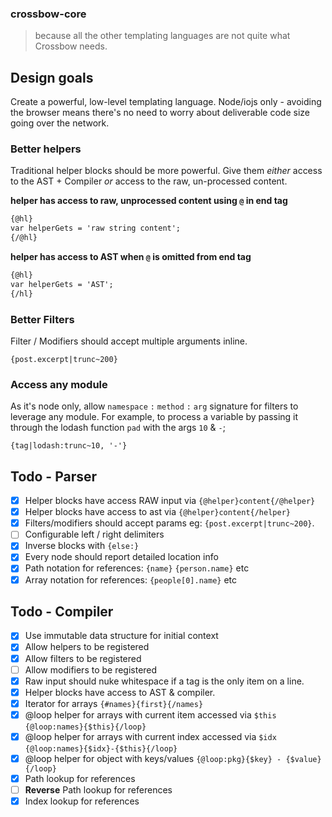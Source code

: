 ### crossbow-core

> because all the other templating languages are not quite what Crossbow needs. 

## Design goals

Create a powerful, low-level templating language. Node/iojs only - avoiding the browser means 
there's no need to worry about deliverable code size going over the network.

### Better helpers

Traditional helper blocks should be more powerful. Give them *either* access to the AST + Compiler
*or* access to the raw, un-processed content. 
 
**helper has access to raw, unprocessed content using `@` in end tag**
```html
{@hl}
var helperGets = 'raw string content';
{/@hl}
```

**helper has access to AST when `@` is omitted from end tag**
```html
{@hl}
var helperGets = 'AST';
{/hl}
```

### Better Filters

Filter / Modifiers should accept multiple arguments inline.
 
```
{post.excerpt|trunc~200}
```

### Access any module

As it's node only, allow `namespace` `:` `method` `:` `arg` signature for filters to leverage
any module. For example, to process a variable by passing it through the lodash 
function `pad` with the args `10` & `-`;
  
```
{tag|lodash:trunc~10, '-'}
```

## Todo - Parser

- [x] Helper blocks have access RAW input via `{@helper}content{/@helper}`
- [x] Helper blocks have access to ast via `{@helper}content{/helper}`
- [x] Filters/modifiers should accept params eg: `{post.excerpt|trunc~200}`.
- [ ] Configurable left / right delimiters
- [x] Inverse blocks with `{else:}`
- [x] Every node should report detailed location info
- [x] Path notation for references: `{name}` `{person.name}` etc
- [x] Array notation for references: `{people[0].name}` etc

## Todo - Compiler

- [x] Use immutable data structure for initial context 
- [x] Allow helpers to be registered 
- [x] Allow filters to be registered 
- [ ] Allow modifiers to be registered 
- [x] Raw input should nuke whitespace if a tag is the only item on a line. 
- [x] Helper blocks have access to AST & compiler.
- [x] Iterator for arrays `{#names}{first}{/names}`
- [x] @loop helper for arrays with current item accessed via `$this` `{@loop:names}{$this}{/loop}`
- [x] @loop helper for arrays with current index accessed via `$idx` `{@loop:names}{$idx}-{$this}{/loop}`
- [x] @loop helper for object with keys/values `{@loop:pkg}{$key} - {$value}{/loop}`
- [x] Path lookup for references
- [ ] **Reverse** Path lookup for references
- [x] Index lookup for references
